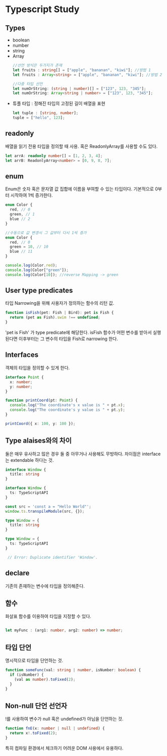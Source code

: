 # Typescript Study

## Types

- boolean
- number
- string
- Array
  ```ts
  //선언 방식은 두가지가 존재
  let fruits : string[] = ["apple", "bananan", "kiwi"]; //방법 1
  let fruits : Array<string> = ["apple", "bananan", "kiwi"]; //방법 2
  ```
  ```ts
  //다중 타입 선언
  let numOrString: (string | number)[] = ["123", 123, "345"];
  let numOrString: Array<string | number> = ["123", 123, "345"];

  ```
- 튜플 타입 : 정해진 타입의 고정된 길이 배열을 표현
  ```ts
  let tuple : [string, number];
  tuple = ["hello", 123];
  ```

## readonly 
배열을 읽기 전용 타입을 정의할 때 사용. 혹은 ReadonlyArray를 사용할 수도 있다.
```ts
let arrA: readonly number[] = [1, 2, 3, 4];
let arrB: ReadonlyArray<number> = [0, 9, 8, 7];
```

## enum

Enum은 숫자 혹은 문자열 값 집합에 이름을 부여할 수 있는 타입이다. 기본적으로 0부터 시작하여 1씩 증가한다.
```ts
enum Color {
  red, // 0
  green, // 1
  blue // 2
}

//수동으로 값 변경시 그 값부터 다시 1씩 증가
enum Color {
  red, // 0
  green = 10, // 10
  blue // 11
}

console.log(Color.red);
console.log(Color["green"]);
console.log(Color[10]); //reverse Mapping -> green
```


##  User type predicates

타입 Narrowing을 위해 사용자가 정의하는 함수의 리턴 값.
```ts
function isFish(pet: Fish | Bird): pet is Fish {
  return (pet as Fish).swim !== undefined;
}
```
'pet is Fish' 가 type predicate에 해당한다.
isFish 함수가 어떤 변수를 받아서 실행 된다면 이후부터는 그 변수의 타입을 Fish로 narrowing 한다.


## Interfaces

객체의 타입을 정의할 수 있게 한다.
```ts
interface Point {
  x: number;
  y: number;
}

function printCoord(pt: Point) {
  console.log("The coordinate's x value is " + pt.x);
  console.log("The coordinate's y value is " + pt.y);
}

printCoord({ x: 100, y: 100 });
```

## Type alaises와의 차이

둘은 매우 유사하고 많은 경우 둘 중 아무거나 사용해도 무방하다. 차이점은 interface는 extendable 하다는 것.
```ts
interface Window {
  title: string
}

interface Window {
  ts: TypeScriptAPI
}

const src = 'const a = "Hello World"';
window.ts.transpileModule(src, {});
```
```ts        
type Window = {
  title: string
}

type Window = {
  ts: TypeScriptAPI
}

 // Error: Duplicate identifier 'Window'.

```

## declare

기존의 존재하는 변수에 타입을 정의해준다.

## 함수 
화살표 함수를 이용하여 타입을 지정할 수 있다.
```ts

let myFunc : (arg1: number, arg2: number) => number;
```

## 타입 단언
명시적으로 타입을 단언하는 것.
```ts
function someFunc(val: string | number, isNumber: boolean) {
  if (isNumber) {
    (val as number).toFixed(2);
  }
}
```

## Non-null 단언 선언자

!를 사용하여 변수가 null 혹은 undefined가 아님을 단언하는 것.

```ts
function fnE(x: number | null | undefined) {
  return x!.toFixed(2);
}
```

특히 컴파일 환경에서 체크하기 어려운 DOM 사용에서 유용하다.

